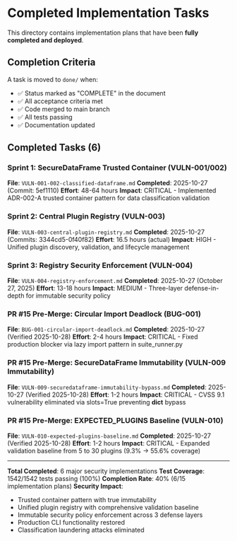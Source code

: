 # Completed Implementation Tasks

This directory contains implementation plans that have been **fully completed and deployed**.

## Completion Criteria

A task is moved to `done/` when:
- ✅ Status marked as "COMPLETE" in the document
- ✅ All acceptance criteria met
- ✅ Code merged to main branch
- ✅ All tests passing
- ✅ Documentation updated

## Completed Tasks (6)

### Sprint 1: SecureDataFrame Trusted Container (VULN-001/002)
**File**: `VULN-001-002-classified-dataframe.md`
**Completed**: 2025-10-27 (Commit: 5ef1110)
**Effort**: 48-64 hours
**Impact**: CRITICAL - Implemented ADR-002-A trusted container pattern for data classification validation

### Sprint 2: Central Plugin Registry (VULN-003)
**File**: `VULN-003-central-plugin-registry.md`
**Completed**: 2025-10-27 (Commits: 3344cd5-0f40f82)
**Effort**: 16.5 hours (actual)
**Impact**: HIGH - Unified plugin discovery, validation, and lifecycle management

### Sprint 3: Registry Security Enforcement (VULN-004)
**File**: `VULN-004-registry-enforcement.md`
**Completed**: 2025-10-27 (October 27, 2025)
**Effort**: 13-18 hours
**Impact**: MEDIUM - Three-layer defense-in-depth for immutable security policy

### PR #15 Pre-Merge: Circular Import Deadlock (BUG-001)
**File**: `BUG-001-circular-import-deadlock.md`
**Completed**: 2025-10-27 (Verified 2025-10-28)
**Effort**: 2-4 hours
**Impact**: CRITICAL - Fixed production blocker via lazy import pattern in suite_runner.py

### PR #15 Pre-Merge: SecureDataFrame Immutability (VULN-009 Immutability)
**File**: `VULN-009-securedataframe-immutability-bypass.md`
**Completed**: 2025-10-27 (Verified 2025-10-28)
**Effort**: 1-2 hours
**Impact**: CRITICAL - CVSS 9.1 vulnerability eliminated via slots=True preventing __dict__ bypass

### PR #15 Pre-Merge: EXPECTED_PLUGINS Baseline (VULN-010)
**File**: `VULN-010-expected-plugins-baseline.md`
**Completed**: 2025-10-27 (Verified 2025-10-28)
**Effort**: 1-2 hours
**Impact**: CRITICAL - Expanded validation baseline from 5 to 30 plugins (9.3% → 55.6% coverage)

---

**Total Completed**: 6 major security implementations
**Test Coverage**: 1542/1542 tests passing (100%)
**Completion Rate**: 40% (6/15 implementation plans)
**Security Impact**:
- Trusted container pattern with true immutability
- Unified plugin registry with comprehensive validation baseline
- Immutable security policy enforcement across 3 defense layers
- Production CLI functionality restored
- Classification laundering attacks eliminated
